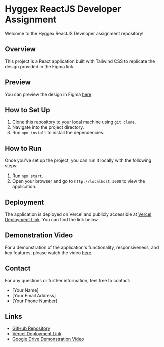 # Hyggex ReactJS Developer Assignment

Welcome to the Hyggex ReactJS Developer assignment repository!

## Overview

This project is a React application built with Tailwind CSS to replicate the design provided in the Figma link.

## Preview

You can preview the design in Figma [here](<https://www.figma.com/file/Aj8hzPAAd25ViQ9GQGlZzI/Untitled-(Copy)?type=design&node-id=0%3A1&mode=design&t=doWokKqxBCbaePO5-1>).

## How to Set Up

1. Clone this repository to your local machine using `git clone`.
2. Navigate into the project directory.
3. Run `npm install` to install the dependencies.

## How to Run

Once you've set up the project, you can run it locally with the following steps:

1. Run `npm start`.
2. Open your browser and go to `http://localhost:3000` to view the application.

## Deployment

The application is deployed on Vercel and publicly accessible at [Vercel Deployment Link](#vercel-deployment-link). You can find the link below.

## Demonstration Video

For a demonstration of the application's functionality, responsiveness, and key features, please watch the video [here](#google-drive-link).

## Contact

For any questions or further information, feel free to contact:

- [Your Name]
- [Your Email Address]
- [Your Phone Number]

## Links

- [GitHub Repository](#github-repository-link)
- [Vercel Deployment Link](#vercel-deployment-link)
- [Google Drive Demonstration Video](#google-drive-link)
